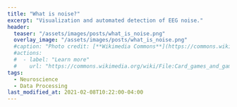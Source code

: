 ```yaml
---
title: "What is noise?"
excerpt: "Visualization and automated detection of EEG noise."
header:
  teaser: "/assets/images/posts/what_is_noise.png"
  overlay_image: "/assets/images/posts/what_is_noise.png"
  #caption: "Photo credit: [**Wikimedia Commons**](https://commons.wikimedia.org/wiki/)"
  #actions:
  #  - label: "Learn more"
  #    url: "https://commons.wikimedia.org/wiki/File:Card_games_and_game_tokens_01.jpg"
tags:
  - Neuroscience
  - Data Processing
last_modified_at: 2021-02-08T10:22:00-04:00
---
```


<style>
iframe{height:11200px !important;}
</style>

<script src="https://gist.github.com/DiGyt/1863d819fa7b40b6e7157a05ec18201c.js"></script>
